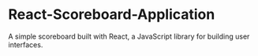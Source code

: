 # React-Scoreboard-Application
A simple scoreboard built with React, a JavaScript library for building user interfaces. 
